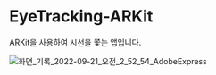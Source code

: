 # EyeTracking-ARKit
 ARKit을 사용하여 시선을 쫓는 앱입니다.

![화면_기록_2022-09-21_오전_2_52_54_AdobeExpress](https://user-images.githubusercontent.com/78950704/197410346-4c155cf5-9118-450a-b2c0-2ed58789f82a.gif)
